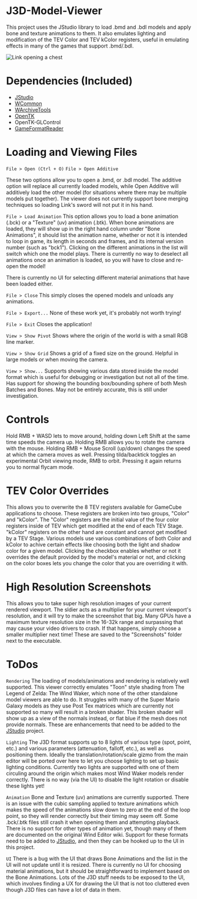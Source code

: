 # J3D-Model-Viewer
This project uses the JStudio library to load .bmd and .bdl models and apply bone and texture animations to them. It also emulates lighting and modification of the TEV Color and TEV kColor registers, useful in emulating effects in many of the games that support .bmd/.bdl.

![Link opening a chest](http://i.imgur.com/0BRD2hb.png)


# Dependencies (Included)
* [JStudio](https://github.com/LordNed/JStudio)
* [WCommon](https://github.com/LordNed/WCommon)
* [WArchiveTools](https://github.com/LordNed/WArchive-Tools)
* [OpenTK](https://github.com/opentk/opentk)
*   OpenTK-GLControl
* [GameFormatReader](https://github.com/lioncash/GameFormatReader)

# Loading and Viewing Files
`File > Open (Ctrl + O)`
`File > Open Additive`

These two options allow you to open a .bmd, or .bdl model. The additive option will replace all currently loaded models, while Open Additive will additively load the other model (for situations where there may be multiple models put together). The viewer does not currently support bone merging techniques so loading Link's sword will not put it in his hand.

`File > Load Animation`
This option allows you to load a bone animation (.bck) or a "Texture" (uv) animation (.btk). When bone animations are loaded, they will show up in the right hand column under "Bone Animations", it should list the animation name, whether or not it is intended to loop in game, its length in seconds and frames, and its internal version number (such as "bck1"). Clicking on the different animations in the list will switch which one the model plays. There is currently no way to deselect all animations once an animation is loaded, so you will have to close and re-open the model!

There is currently no UI for selecting different material animations that have been loaded either.

`File > Close`
This simply closes the opened models and unloads any animations.

`File > Export...`
None of these work yet, it's probably not worth trying!

`File > Exit`
Closes the application!

`View > Show Pivot`
Shows where the origin of the world is with a small RGB line marker.

`View > Show Grid`
Shows a grid of a fixed size on the ground. Helpful in large models or when moving the camera.

`View > Show...`
Supports showing various data stored inside the model format which is useful for debugging or investigation but not all of the time. Has support for showing the bounding box/bounding sphere of both Mesh Batches and Bones. May not be entirely accurate, this is still under investigation.

# Controls
Hold RMB + WASD lets to move around, holding down Left Shift at the same time speeds the camera up. Holding RMB allows you to rotate the camera with the mouse. Holding RMB + Mouse Scroll (up/down) changes the speed at which the camera moves as well. Pressing tilda/backtick toggles an experimental Orbit viewing mode, RMB to orbit. Pressing it again returns you to normal flycam mode.

# TEV Color Overrides
This allows you to overwrite the 8 TEV registers available for GameCube applications to choose. These registers are broken into two groups, "Color" and "kColor". The "Color" registers are the initial value of the four color registers inside of TEV which get modified at the end of each TEV Stage. "kColor" registers on the other hand are constant and cannot get modified by a TEV Stage. Various models use various combinations of both Color and kColor to achive certain effects like choosing both the light and shadow color for a given model. Clicking the checkbox enables whether or not it overrides the default provided by the model's material or not, and clicking on the color boxes lets you change the color that you are overriding it with.

# High Resolution Screenshots
This allows you to take super high resolution images of your current rendered viewport. The sldier acts as a multiplier for your current viewport's resolution, and it will try to make the screenshot that big. Many GPUs have a maximum texture resolution size in the 16-32k range and surpassing that may cause your video drivers to crash. If that happens, simply choose a smaller multiplier next time! These are saved to the "Screenshots" folder next to the executable. 

# ToDos
`Rendering`
The loading of models/animations and rendering is relatively well supported. This viewer correctly emulates "Toon" style shading from The Legend of Zelda: The Wind Waker, which none of the other standalone model viewers are able to do. It struggles with many of the Super Mario Galaxy models as they use Post Tex matrices which are currently not supported so many will result in a broken shader. This broken shader will show up as a view of the normals instead, or flat blue if the mesh does not provide normals. These are enhancements that need to be added to the [JStudio](https://github.com/LordNed/JStudio) project.

`Lighting`
The J3D format supports up to 8 lights of various type (spot, point, etc.) and various parameters (attenuation, falloff, etc.), as well as positioning them. Ideally the translation/rotation/scale gizmo from the main editor will be ported over here to let you choose lighting to set up basic lighting conditions. Currently two lights are supported with one of them circuling around the origin which makes most Wind Waker models render correctly. There is no way (via the UI) to disable the light rotation or disable these lights yet!

`Animation`
Bone and Texture (uv) animations are currently supported. There is an issue with the cubic sampling applied to texture animations which makes the speed of the animations slow down to zero at the end of the loop point, so they will render correctly but their timing may seem off. Some .bck/.btk files still crash it when opening them and attempting playback. There is no support for other types of animation yet, though many of them are documented on the original Wind Editor wiki. Support for these formats need to be added to [JStudio](https://github.com/LordNed/JStudio), and then they can be hooked up to the UI in this project.

`UI`
There is a bug with the UI that draws Bone Animations and the list in the UI will not update until it is resized. There is currently no UI for choosing material animations, but it should be straightforward to implement based on the Bone Animations. Lots of the J3D stuff needs to be exposed to the UI, which involves finding a UX for drawing the UI that is not too cluttered even though J3D files can have a lot of data in them.
